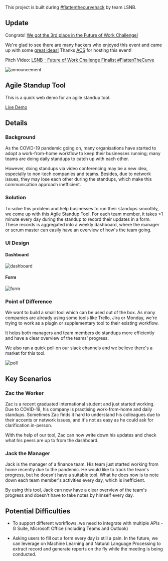 This project is built during [#flattenthecurvehack](https://membership.acs.org.au/flattenthecurvehack.html) by team LSNB.

## Update

Congrats! [We got the 3rd place in the Future of Work Challenge!](https://membership.acs.org.au/flattenthecurvehack.html)

We're glad to see there are many hackers who enjoyed this event and came up with some [great ideas!](https://www.youtube.com/channel/UCFO1yK88H2oi2GeT7AANu3g) Thanks [ACS](https://www.acs.org.au/) for hosting this event!

Pitch Video: [LSNB - Future of Work Challenge Finalist #FlattenTheCurve](https://youtu.be/rBVj2532hnk)

![announcement ](https://user-images.githubusercontent.com/7725516/79224718-f2b37080-7e9e-11ea-98f9-95946c6e3503.png)

## Agile Standup Tool

This is a quick web demo for an agile standup tool. 

[Live Demo](http://ahouinu.github.io/lsnb)

## Details

### Background

As the COVID-19 pandemic going on, many organisations have started to adopt a work-from-home workflow to keep their businesses running; many teams are doing daily standups to catch up with each other.

However, doing standups via video conferencing may be a new idea, especially to non-tech companies and teams. Besides, due to network issues, they may lose each other during the standups, which make this communication approach inefficient.

### Solution

To solve this problem and help businesses to run their standups smoothly, we come up with this Agile Standup Tool. For each team member, it takes <1 minute every day during the standup to record their updates in a form. These records is aggregated into a weekly dashboard, where the manager or scrum master can easily have an overview of how's the team going.

### UI Design

#### Dashboard

![dashboard](https://user-images.githubusercontent.com/7725516/79036827-5aec2300-7c0f-11ea-8242-9332a7547e3a.png)

#### Form

![form](https://user-images.githubusercontent.com/7725516/79036830-663f4e80-7c0f-11ea-8610-1a1e58980a04.png)

### Point of Difference

We want to build a small tool which can be used out of the box. As many companies are already using some tools like Trello, Jira or Monday, we're trying to work as a plugin or supplementary tool to their existing workflow. 

It helps both managers and team members do standups more efficiently and have a clear overview of the teams' progress.

We also ran a quick poll on our slack channels and we believe there's a market for this tool.

![poll](https://user-images.githubusercontent.com/7725516/79038488-f6d05b80-7c1c-11ea-8a59-77a63a42dbb2.png)

## Key Scenarios

### Zac the Worker

Zac is a recent graduated international student and just started working. Due to COVID-19, his company is practising work-from-home and daily standups. Sometimes Zac finds it hard to understand his colleagues due to their accents or network issues, and it's not as easy as he could ask for clarification in-person.

With the help of our tool, Zac can now write down his updates and check what his peers are up to from the dashboard.

### Jack the Manager

Jack is the manager of a finance team. His team just started working from home recently due to the pandemic. He would like to track the team's progress, but he doesn't have a suitable tool. What he does now is to note down each team member's activities every day, which is inefficient.

By using this tool, Jack can now have a clear overview of the team's progress and doesn't have to take notes by himself every day.

## Potential Difficulties

* To support different workflows, we need to integrate with multiple APIs - G Suite, Microsoft Office (including Teams and Outlook)

* Asking users to fill out a form every day is still a pain. In the future, we can leverage on Machine Learning and Natural Language Processing to extract record and generate reports on the fly while the meeting is being conducted.
